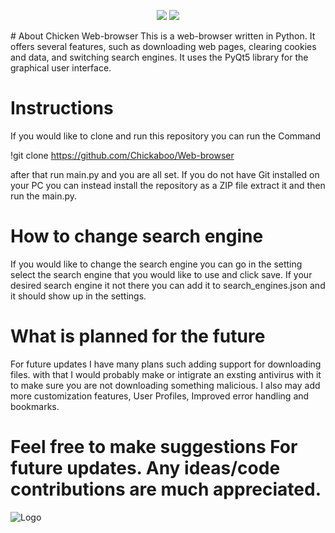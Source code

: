 <p align="center">

  <img src="https://img.shields.io/badge/Python-v3.7%2B-blue">

  <img src="https://komarev.com/ghpvc/?username=Chickaboo-X&label=Views&color=blue&style=plastic">

</p>
# About Chicken Web-browser
This is a web-browser written in Python. It offers several features, such as downloading web pages, clearing cookies and data, and switching search engines. It uses the PyQt5 library for the graphical user interface.

# Instructions
If you would like to clone and run this repository you can run the Command 

!git clone https://github.com/Chickaboo/Web-browser

after that run main.py and you are all set.
If you do not have Git installed on your PC you can instead install the repository as a ZIP file extract it and then run the main.py.

# How to change search engine
If you would like to change the search engine you can go in the setting select the search engine that you would like to use and click save. If your desired search engine it not there you can add it to search_engines.json and it should show up in the settings.

# What is planned for the future
For future updates I have many plans such adding support for downloading files. with that I would probably make or intigrate an exsting antivirus with it to make sure you are not downloading something malicious. I also may add more customization features, User Profiles, Improved error handling and bookmarks.

# Feel free to make suggestions For future updates. Any ideas/code contributions are much appreciated. 

![Logo](https://github.com/Chickaboo/Web-browser/assets/131608268/92fee69a-fbec-4a97-8bb7-7db6b1f2c75d)
